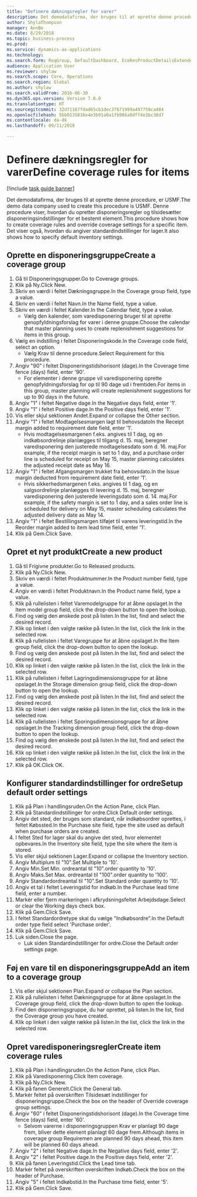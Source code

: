 ```yaml
--- 
title: "Definere dækningsregler for varer"
description: Det demodatafirma, der bruges til at oprette denne procedure, er USMF.
author: ShylaThompson
manager: AnnBe
ms.date: 8/29/2018
ms.topic: business-process
ms.prod: 
ms.service: dynamics-ax-applications
ms.technology: 
ms.search.form: ReqGroup, DefaultDashboard, EcoResProductDetailsExtended, EcoResProductCreate, InventItemOrderSetup, ReqItemTable
audience: Application User
ms.reviewer: shylaw
ms.search.scope: Core, Operations
ms.search.region: Global
ms.author: shylaw
ms.search.validFrom: 2016-06-30
ms.dyn365.ops.version: Version 7.0.0
ms.translationtype: HT
ms.sourcegitcommit: 32d71167fdad65cb1dec37671999a497759ca484
ms.openlocfilehash: 56b0135816e4e3b91a0a1fb986a0dff4e2bc38d7
ms.contentlocale: da-dk
ms.lasthandoff: 09/11/2018

---
```

# <a name="define-coverage-rules-for-items"></a><span data-ttu-id="ecb56-103">Definere dækningsregler for varer</span><span class="sxs-lookup"><span data-stu-id="ecb56-103">Define coverage rules for items</span></span>

[!include [task guide banner](../../includes/task-guide-banner.md)]

<span data-ttu-id="ecb56-104">Det demodatafirma, der bruges til at oprette denne procedure, er USMF.</span><span class="sxs-lookup"><span data-stu-id="ecb56-104">The demo data company used to create this procedure is USMF.</span></span> <span data-ttu-id="ecb56-105">Denne procedure viser, hvordan du opretter disponeringsregler og tilsidesætter disponeringsindstillinger for et bestemt element.</span><span class="sxs-lookup"><span data-stu-id="ecb56-105">This procedure shows how to create coverage rules and override coverage settings for a specific item.</span></span> <span data-ttu-id="ecb56-106">Det viser også, hvordan du angiver standardindstillinger for lager.</span><span class="sxs-lookup"><span data-stu-id="ecb56-106">It also shows how to specify default inventory settings.</span></span>


## <a name="create-a-coverage-group"></a><span data-ttu-id="ecb56-107">Oprette en disponeringsgruppe</span><span class="sxs-lookup"><span data-stu-id="ecb56-107">Create a coverage group</span></span>
1. <span data-ttu-id="ecb56-108">Gå til Disponeringsgrupper.</span><span class="sxs-lookup"><span data-stu-id="ecb56-108">Go to Coverage groups.</span></span>
2. <span data-ttu-id="ecb56-109">Klik på Ny.</span><span class="sxs-lookup"><span data-stu-id="ecb56-109">Click New.</span></span>
3. <span data-ttu-id="ecb56-110">Skriv en værdi i feltet Dækningsgruppe.</span><span class="sxs-lookup"><span data-stu-id="ecb56-110">In the Coverage group field, type a value.</span></span>
4. <span data-ttu-id="ecb56-111">Skriv en værdi i feltet Navn.</span><span class="sxs-lookup"><span data-stu-id="ecb56-111">In the Name field, type a value.</span></span>
5. <span data-ttu-id="ecb56-112">Skriv en værdi i feltet Kalender.</span><span class="sxs-lookup"><span data-stu-id="ecb56-112">In the Calendar field, type a value.</span></span>
    * <span data-ttu-id="ecb56-113">Vælg den kalender, som varedisponering bruger til at oprette genopfyldningsforslag for varer i denne gruppe.</span><span class="sxs-lookup"><span data-stu-id="ecb56-113">Choose the calendar that master planning uses to create replenishment suggestions for items in this group.</span></span>  
6. <span data-ttu-id="ecb56-114">Vælg en indstilling i feltet Disponeringskode.</span><span class="sxs-lookup"><span data-stu-id="ecb56-114">In the Coverage code field, select an option.</span></span>
    * <span data-ttu-id="ecb56-115">Vælg Krav til denne procedure.</span><span class="sxs-lookup"><span data-stu-id="ecb56-115">Select Requirement for this procedure.</span></span>  
7. <span data-ttu-id="ecb56-116">Angiv "90" i feltet Disponeringstidshorisont (dage).</span><span class="sxs-lookup"><span data-stu-id="ecb56-116">In the Coverage time fence (days) field, enter '90'.</span></span>
    * <span data-ttu-id="ecb56-117">For elementer i denne gruppe vil varedisponering oprette genopfyldningsforslag for op til 90 dage ud i fremtiden.</span><span class="sxs-lookup"><span data-stu-id="ecb56-117">For items in this group, master planning will create replenishment suggestions for up to 90 days in the future.</span></span>  
8. <span data-ttu-id="ecb56-118">Angiv "1" i feltet Negative dage.</span><span class="sxs-lookup"><span data-stu-id="ecb56-118">In the Negative days field, enter '1'.</span></span>
9. <span data-ttu-id="ecb56-119">Angiv "1" i feltet Positive dage.</span><span class="sxs-lookup"><span data-stu-id="ecb56-119">In the Positive days field, enter '1'.</span></span>
10. <span data-ttu-id="ecb56-120">Vis eller skjul sektionen Andet.</span><span class="sxs-lookup"><span data-stu-id="ecb56-120">Expand or collapse the Other section.</span></span>
11. <span data-ttu-id="ecb56-121">Angiv "1" i feltet Modtagelsesmargen lagt til behovsdato</span><span class="sxs-lookup"><span data-stu-id="ecb56-121">In the Receipt margin added to requirement date field, enter '1'.</span></span>
    * <span data-ttu-id="ecb56-122">Hvis modtagelsesmargenen f.eks. angives til 1 dag, og en indkøbsordrelinje planlægges til tilgang d. 15. maj, beregner varedisponering den justerede modtagelsesdato som d. 16. maj.</span><span class="sxs-lookup"><span data-stu-id="ecb56-122">For example, if the receipt margin is set to 1 day, and a purchase order line is scheduled for receipt on May 15, master planning calculates the adjusted receipt date as May 16.</span></span>  
12. <span data-ttu-id="ecb56-123">Angiv "1" i feltet Afgangsmargen trukket fra behovsdato.</span><span class="sxs-lookup"><span data-stu-id="ecb56-123">In the Issue margin deducted from requirement date field, enter '1'.</span></span>
    * <span data-ttu-id="ecb56-124">Hvis sikkerhedsmargenen f.eks. angives til 1 dag, og en salgsordrelinje planlægges til levering d. 15. maj, beregner varedisponering den justerede leveringsdato som d. 14. maj.</span><span class="sxs-lookup"><span data-stu-id="ecb56-124">For example, if the safety margin is set to 1 day, and a sales order line is scheduled for delivery on May 15, master scheduling calculates the adjusted delivery date as May 14.</span></span>  
13. <span data-ttu-id="ecb56-125">Angiv "1" i feltet Bestillingsmargen tilføjet til varens leveringstid.</span><span class="sxs-lookup"><span data-stu-id="ecb56-125">In the Reorder margin added to item lead time field, enter '1'.</span></span>
14. <span data-ttu-id="ecb56-126">Klik på Gem.</span><span class="sxs-lookup"><span data-stu-id="ecb56-126">Click Save.</span></span>

## <a name="create-a-new-product"></a><span data-ttu-id="ecb56-127">Opret et nyt produkt</span><span class="sxs-lookup"><span data-stu-id="ecb56-127">Create a new product</span></span>
1. <span data-ttu-id="ecb56-128">Gå til Frigivne produkter.</span><span class="sxs-lookup"><span data-stu-id="ecb56-128">Go to Released products.</span></span>
2. <span data-ttu-id="ecb56-129">Klik på Ny.</span><span class="sxs-lookup"><span data-stu-id="ecb56-129">Click New.</span></span>
3. <span data-ttu-id="ecb56-130">Skriv en værdi i feltet Produktnummer.</span><span class="sxs-lookup"><span data-stu-id="ecb56-130">In the Product number field, type a value.</span></span>
4. <span data-ttu-id="ecb56-131">Angiv en værdi i feltet Produktnavn.</span><span class="sxs-lookup"><span data-stu-id="ecb56-131">In the Product name field, type a value.</span></span>
5. <span data-ttu-id="ecb56-132">Klik på rullelisten i feltet Varemodelgruppe for at åbne opslaget.</span><span class="sxs-lookup"><span data-stu-id="ecb56-132">In the Item model group field, click the drop-down button to open the lookup.</span></span>
6. <span data-ttu-id="ecb56-133">Find og vælg den ønskede post på listen.</span><span class="sxs-lookup"><span data-stu-id="ecb56-133">In the list, find and select the desired record.</span></span>
7. <span data-ttu-id="ecb56-134">Klik op linket i den valgte række på listen.</span><span class="sxs-lookup"><span data-stu-id="ecb56-134">In the list, click the link in the selected row.</span></span>
8. <span data-ttu-id="ecb56-135">Klik på rullelisten i feltet Varegruppe for at åbne opslaget.</span><span class="sxs-lookup"><span data-stu-id="ecb56-135">In the Item group field, click the drop-down button to open the lookup.</span></span>
9. <span data-ttu-id="ecb56-136">Find og vælg den ønskede post på listen.</span><span class="sxs-lookup"><span data-stu-id="ecb56-136">In the list, find and select the desired record.</span></span>
10. <span data-ttu-id="ecb56-137">Klik op linket i den valgte række på listen.</span><span class="sxs-lookup"><span data-stu-id="ecb56-137">In the list, click the link in the selected row.</span></span>
11. <span data-ttu-id="ecb56-138">Klik på rullelisten i feltet Lagringsdimensionsgruppe for at åbne opslaget.</span><span class="sxs-lookup"><span data-stu-id="ecb56-138">In the Storage dimension group field, click the drop-down button to open the lookup.</span></span>
12. <span data-ttu-id="ecb56-139">Find og vælg den ønskede post på listen.</span><span class="sxs-lookup"><span data-stu-id="ecb56-139">In the list, find and select the desired record.</span></span>
13. <span data-ttu-id="ecb56-140">Klik op linket i den valgte række på listen.</span><span class="sxs-lookup"><span data-stu-id="ecb56-140">In the list, click the link in the selected row.</span></span>
14. <span data-ttu-id="ecb56-141">Klik på rullelisten i feltet Sporingsdimensionsgruppe for at åbne opslaget.</span><span class="sxs-lookup"><span data-stu-id="ecb56-141">In the Tracking dimension group field, click the drop-down button to open the lookup.</span></span>
15. <span data-ttu-id="ecb56-142">Find og vælg den ønskede post på listen.</span><span class="sxs-lookup"><span data-stu-id="ecb56-142">In the list, find and select the desired record.</span></span>
16. <span data-ttu-id="ecb56-143">Klik op linket i den valgte række på listen.</span><span class="sxs-lookup"><span data-stu-id="ecb56-143">In the list, click the link in the selected row.</span></span>
17. <span data-ttu-id="ecb56-144">Klik på OK.</span><span class="sxs-lookup"><span data-stu-id="ecb56-144">Click OK.</span></span>

## <a name="setup-default-order-settings"></a><span data-ttu-id="ecb56-145">Konfigurer standardindstillinger for ordre</span><span class="sxs-lookup"><span data-stu-id="ecb56-145">Setup default order settings</span></span>
1. <span data-ttu-id="ecb56-146">Klik på Plan i handlingsruden.</span><span class="sxs-lookup"><span data-stu-id="ecb56-146">On the Action Pane, click Plan.</span></span>
2. <span data-ttu-id="ecb56-147">Klik på Standardindstillinger for ordre.</span><span class="sxs-lookup"><span data-stu-id="ecb56-147">Click Default order settings.</span></span>
3. <span data-ttu-id="ecb56-148">Angiv det sted, der bruges som standard, når indkøbsordrer oprettes, i feltet Købssted.</span><span class="sxs-lookup"><span data-stu-id="ecb56-148">In the Purchase site field, type the site used as default when purchase orders are created.</span></span>
4. <span data-ttu-id="ecb56-149">I feltet Sted for lager skal du angive det sted, hvor elementet opbevares.</span><span class="sxs-lookup"><span data-stu-id="ecb56-149">In the Inventory site field, type the site where the item is stored.</span></span>
5. <span data-ttu-id="ecb56-150">Vis eller skjul sektionen Lager.</span><span class="sxs-lookup"><span data-stu-id="ecb56-150">Expand or collapse the Inventory section.</span></span>
6. <span data-ttu-id="ecb56-151">Angiv Multiplum til "10".</span><span class="sxs-lookup"><span data-stu-id="ecb56-151">Set Multiple to '10'.</span></span>
7. <span data-ttu-id="ecb56-152">Angiv Min.</span><span class="sxs-lookup"><span data-stu-id="ecb56-152">Set Min.</span></span> <span data-ttu-id="ecb56-153">ordreantal til "10".</span><span class="sxs-lookup"><span data-stu-id="ecb56-153">order quantity to '10'.</span></span>
8. <span data-ttu-id="ecb56-154">Angiv Maks.</span><span class="sxs-lookup"><span data-stu-id="ecb56-154">Set Max.</span></span> <span data-ttu-id="ecb56-155">ordreantal til "100".</span><span class="sxs-lookup"><span data-stu-id="ecb56-155">order quantity to '100'.</span></span>
9. <span data-ttu-id="ecb56-156">Angiv Standardordreantal til "10".</span><span class="sxs-lookup"><span data-stu-id="ecb56-156">Set Standard order quantity to '10'.</span></span>
10. <span data-ttu-id="ecb56-157">Angiv et tal i feltet Leveringstid for indkøb.</span><span class="sxs-lookup"><span data-stu-id="ecb56-157">In the Purchase lead time field, enter a number.</span></span>
11. <span data-ttu-id="ecb56-158">Markér eller fjern markeringen i afkrydsningsfeltet Arbejdsdage.</span><span class="sxs-lookup"><span data-stu-id="ecb56-158">Select or clear the Working days check box.</span></span>
12. <span data-ttu-id="ecb56-159">Klik på Gem.</span><span class="sxs-lookup"><span data-stu-id="ecb56-159">Click Save.</span></span>
13. <span data-ttu-id="ecb56-160">I feltet Standardordretype skal du vælge "Indkøbsordre".</span><span class="sxs-lookup"><span data-stu-id="ecb56-160">In the Default order type field select 'Purchase order'.</span></span>
14. <span data-ttu-id="ecb56-161">Klik på Gem.</span><span class="sxs-lookup"><span data-stu-id="ecb56-161">Click Save.</span></span>
15. <span data-ttu-id="ecb56-162">Luk siden.</span><span class="sxs-lookup"><span data-stu-id="ecb56-162">Close the page.</span></span>
    * <span data-ttu-id="ecb56-163">Luk siden Standardindstillinger for ordre.</span><span class="sxs-lookup"><span data-stu-id="ecb56-163">Close the Default order settings page.</span></span>  

## <a name="add-an-item-to-a-coverage-group"></a><span data-ttu-id="ecb56-164">Føj en vare til en disponeringsgruppe</span><span class="sxs-lookup"><span data-stu-id="ecb56-164">Add an item to a coverage group</span></span>
1. <span data-ttu-id="ecb56-165">Vis eller skjul sektionen Plan.</span><span class="sxs-lookup"><span data-stu-id="ecb56-165">Expand or collapse the Plan section.</span></span>
2. <span data-ttu-id="ecb56-166">Klik på rullelisten i feltet Dækningsgruppe for at åbne opslaget.</span><span class="sxs-lookup"><span data-stu-id="ecb56-166">In the Coverage group field, click the drop-down button to open the lookup.</span></span>
3. <span data-ttu-id="ecb56-167">Find den disponeringsgruppe, du har oprettet, på listen.</span><span class="sxs-lookup"><span data-stu-id="ecb56-167">In the list, find the Coverage group you have created.</span></span>
4. <span data-ttu-id="ecb56-168">Klik op linket i den valgte række på listen.</span><span class="sxs-lookup"><span data-stu-id="ecb56-168">In the list, click the link in the selected row.</span></span>

## <a name="create-item-coverage-rules"></a><span data-ttu-id="ecb56-169">Opret varedisponeringsregler</span><span class="sxs-lookup"><span data-stu-id="ecb56-169">Create item coverage rules</span></span>
1. <span data-ttu-id="ecb56-170">Klik på Plan i handlingsruden.</span><span class="sxs-lookup"><span data-stu-id="ecb56-170">On the Action Pane, click Plan.</span></span>
2. <span data-ttu-id="ecb56-171">Klik på Varedisponering.</span><span class="sxs-lookup"><span data-stu-id="ecb56-171">Click Item coverage.</span></span>
3. <span data-ttu-id="ecb56-172">Klik på Ny.</span><span class="sxs-lookup"><span data-stu-id="ecb56-172">Click New.</span></span>
4. <span data-ttu-id="ecb56-173">Klik på fanen Generelt.</span><span class="sxs-lookup"><span data-stu-id="ecb56-173">Click the General tab.</span></span>
5. <span data-ttu-id="ecb56-174">Markér feltet på overskriften Tilsidesæt indstillinger for disponeringsgruppe.</span><span class="sxs-lookup"><span data-stu-id="ecb56-174">Check the box on the header of Override coverage group settings.</span></span>
6. <span data-ttu-id="ecb56-175">Angiv "60" i feltet Disponeringstidshorisont (dage).</span><span class="sxs-lookup"><span data-stu-id="ecb56-175">In the Coverage time fence (days) field, enter '60'.</span></span>
    * <span data-ttu-id="ecb56-176">Selvom varerne i disponeringsgruppen Krav er planlagt 90 dage frem, bliver dette element planlagt 60 dage frem.</span><span class="sxs-lookup"><span data-stu-id="ecb56-176">Although items in coverage group Requiremen are planned 90 days ahead, this item will be planned 60 days ahead.</span></span>  
7. <span data-ttu-id="ecb56-177">Angiv "2" i feltet Negative dage.</span><span class="sxs-lookup"><span data-stu-id="ecb56-177">In the Negative days field, enter '2'.</span></span>
8. <span data-ttu-id="ecb56-178">Angiv "2" i feltet Positive dage.</span><span class="sxs-lookup"><span data-stu-id="ecb56-178">In the Positive days field, enter '2'.</span></span>
9. <span data-ttu-id="ecb56-179">Klik på fanen Leveringstid.</span><span class="sxs-lookup"><span data-stu-id="ecb56-179">Click the Lead time tab.</span></span>
10. <span data-ttu-id="ecb56-180">Markér feltet på overskriften overskriften Indkøb.</span><span class="sxs-lookup"><span data-stu-id="ecb56-180">Check the box on the header of Purchase.</span></span>
11. <span data-ttu-id="ecb56-181">Angiv "5" i feltet Indkøbstid.</span><span class="sxs-lookup"><span data-stu-id="ecb56-181">In the Purchase time field, enter '5'.</span></span>
12. <span data-ttu-id="ecb56-182">Klik på Gem.</span><span class="sxs-lookup"><span data-stu-id="ecb56-182">Click Save.</span></span>


